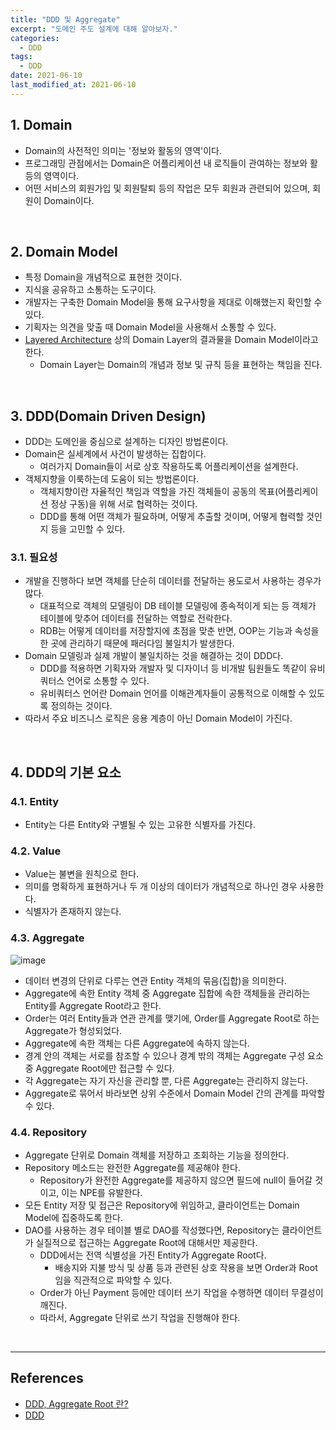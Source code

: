 ```yaml
---
title: "DDD 및 Aggregate"
excerpt: "도메인 주도 설계에 대해 알아보자."
categories:
  - DDD
tags:
  - DDD
date: 2021-06-10
last_modified_at: 2021-06-10
---
```


## 1. Domain

* Domain의 사전적인 의미는 '정보와 활동의 영역'이다.
* 프로그래밍 관점에서는 Domain은 어플리케이션 내 로직들이 관여하는 정보와 활등의 영역이다.
* 어떤 서비스의 회원가입 및 회원탈퇴 등의 작업은 모두 회원과 관련되어 있으며, 회원이 Domain이다.

<br>

## 2. Domain Model

* 특정 Domain을 개념적으로 표현한 것이다.
* 지식을 공유하고 소통하는 도구이다.
* 개발자는 구축한 Domain Model을 통해 요구사항을 제대로 이해했는지 확인할 수 있다.
* 기획자는 의견을 맞출 때 Domain Model을 사용해서 소통할 수 있다.
* [Layered Architecture](https://xlffm3.github.io/spring%20&%20spring%20boot/LayeredArchitecture/) 상의 Domain Layer의 결과물을 Domain Model이라고 한다.
  * Domain Layer는 Domain의 개념과 정보 및 규칙 등을 표현하는 책임을 진다.

<br>

## 3. DDD(Domain Driven Design)

* DDD는 도메인을 중심으로 설계하는 디자인 방법론이다.
* Domain은 실세계에서 사건이 발생하는 집합이다.
  * 여러가지 Domain들이 서로 상호 작용하도록 어플리케이션을 설계한다.
* 객체지향을 이룩하는데 도움이 되는 방법론이다.
  * 객체지향이란 자율적인 책임과 역할을 가진 객체들이 공동의 목표(어플리케이션 정상 구동)을 위해 서로 협력하는 것이다.
  * DDD를 통해 어떤 객체가 필요하며, 어떻게 추출할 것이며, 어떻게 협력할 것인지 등을 고민할 수 있다.

### 3.1. 필요성

* 개발을 진행하다 보면 객체를 단순히 데이터를 전달하는 용도로서 사용하는 경우가 많다.
  * 대표적으로 객체의 모델링이 DB 테이블 모델링에 종속적이게 되는 등 객체가 테이블에 맞추어 데이터를 전달하는 역할로 전락한다.
  * RDB는 어떻게 데이터를 저장할지에 초점을 맞춘 반면, OOP는 기능과 속성을 한 곳에 관리하기 때문에 패러다임 불일치가 발생한다.
* Domain 모델링과 실제 개발이 불일치하는 것을 해결하는 것이 DDD다.
  * DDD를 적용하면 기획자와 개발자 및 디자이너 등 비개발 팀원들도 똑같이 유비쿼터스 언어로 소통할 수 있다.
  * 유비쿼터스 언어란 Domain 언어를 이해관계자들이 공통적으로 이해할 수 있도록 정의하는 것이다.
* 따라서 주요 비즈니스 로직은 응용 계층이 아닌 Domain Model이 가진다.

<br>

## 4. DDD의 기본 요소

### 4.1. Entity

* Entity는 다른 Entity와 구별될 수 있는 고유한 식별자를 가진다.  

### 4.2. Value

* Value는 불변을 원칙으로 한다.
* 의미를 명확하게 표현하거나 두 개 이상의 데이터가 개념적으로 하나인 경우 사용한다.
* 식별자가 존재하지 않는다.

### 4.3. Aggregate

![image](https://user-images.githubusercontent.com/56240505/121492967-51786980-ca12-11eb-9d91-702f6ae9d84a.png)

* 데이터 변경의 단위로 다루는 연관 Entity 객체의 묶음(집합)을 의미한다.
* Aggregate에 속한 Entity 객체 중 Aggregate 집합에 속한 객체들을 관리하는 Entity를 Aggregate Root라고 한다.
* Order는 여러 Entity들과 연관 관계를 맺기에, Order를 Aggregate Root로 하는 Aggregate가 형성되었다.
* Aggregate에 속한 객체는 다른 Aggregate에 속하지 않는다.
* 경계 안의 객체는 서로를 참조할 수 있으나 경계 밖의 객체는 Aggregate 구성 요소 중 Aggregate Root에만 접근할 수 있다.
* 각 Aggregate는 자기 자신을 관리할 뿐, 다른 Aggregate는 관리하지 않는다.
* Aggregate로 묶어서 바라보면 상위 수준에서 Domain Model 간의 관계를 파악할 수 있다.

### 4.4. Repository

* Aggregate 단위로 Domain 객체를 저장하고 조회하는 기능을 정의한다.
* Repository 메소드는 완전한 Aggregate를 제공해야 한다.
  * Repository가 완전한 Aggregate를 제공하지 않으면 필드에 null이 들어갈 것이고, 이는 NPE를 유발한다.
* 모든 Entity 저장 및 접근은 Repository에 위임하고, 클라이언트는 Domain Model에 집중하도록 한다.
* DAO를 사용하는 경우 테이블 별로 DAO를 작성했다면, Repository는 클라이언트가 실질적으로 접근하는 Aggregate Root에 대해서만 제공한다.
  * DDD에서는 전역 식별성을 가진 Entity가 Aggregate Root다.
    * 배송지와 지불 방식 및 상품 등과 관련된 상호 작용을 보면 Order과 Root임을 직관적으로 파악할 수 있다.
  * Order가 아닌 Payment 등에만 데이터 쓰기 작업을 수행하면 데이터 무결성이 깨진다.
  * 따라서, Aggregate 단위로 쓰기 작업을 진행해야 한다.

<br>

---

## References

* [DDD, Aggregate Root 란?](https://eocoding.tistory.com/36)
* [DDD](https://kchanguk.tistory.com/139)
